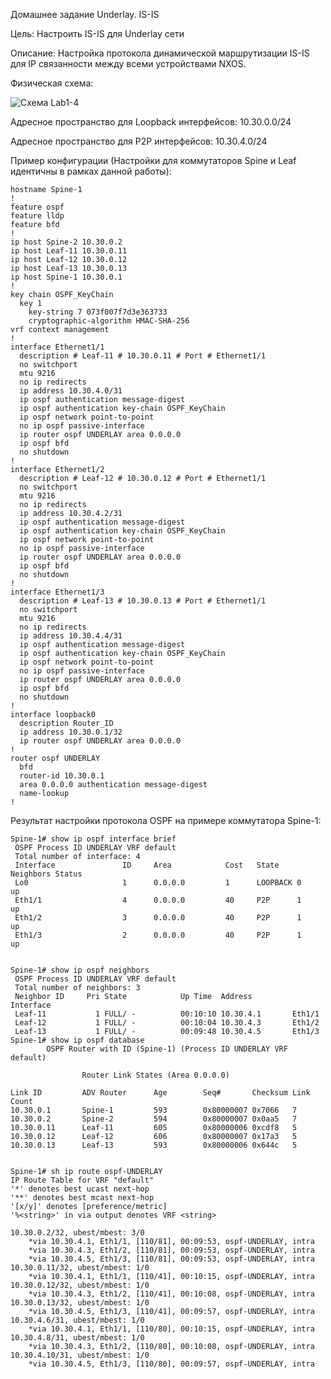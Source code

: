 Домашнее задание Underlay. IS-IS

Цель: Настроить IS-IS для Underlay сети

Описание: Настройка протокола динамической маршрутизации IS-IS для IP связанности между всеми устройствами NXOS.

Физическая схема: 

![Схема Lab1-4](https://github.com/tumanov-va/COD-Network-Design/assets/134439784/15c8eded-1473-4809-99cc-d673ce9cb9fa)

Адресное пространство для Loopback интерфейсов: 10.30.0.0/24

Адресное пространство для P2P интерфейсов: 10.30.4.0/24

Пример конфигурации (Настройки для коммутаторов Spine и Leaf идентичны в рамках данной работы):

    hostname Spine-1
    !
    feature ospf
    feature lldp
    feature bfd
    !
    ip host Spine-2 10.30.0.2
    ip host Leaf-11 10.30.0.11
    ip host Leaf-12 10.30.0.12
    ip host Leaf-13 10.30.0.13
    ip host Spine-1 10.30.0.1
    !
    key chain OSPF_KeyChain
      key 1
        key-string 7 073f007f7d3e363733
        cryptographic-algorithm HMAC-SHA-256
    vrf context management
    !
    interface Ethernet1/1
      description # Leaf-11 # 10.30.0.11 # Port # Ethernet1/1
      no switchport
      mtu 9216
      no ip redirects
      ip address 10.30.4.0/31
      ip ospf authentication message-digest
      ip ospf authentication key-chain OSPF_KeyChain
      ip ospf network point-to-point
      no ip ospf passive-interface
      ip router ospf UNDERLAY area 0.0.0.0
      ip ospf bfd
      no shutdown
    !
    interface Ethernet1/2
      description # Leaf-12 # 10.30.0.12 # Port # Ethernet1/1
      no switchport
      mtu 9216
      no ip redirects
      ip address 10.30.4.2/31
      ip ospf authentication message-digest
      ip ospf authentication key-chain OSPF_KeyChain
      ip ospf network point-to-point
      no ip ospf passive-interface
      ip router ospf UNDERLAY area 0.0.0.0
      ip ospf bfd
      no shutdown
    !
    interface Ethernet1/3
      description # Leaf-13 # 10.30.0.13 # Port # Ethernet1/1
      no switchport
      mtu 9216
      no ip redirects
      ip address 10.30.4.4/31
      ip ospf authentication message-digest
      ip ospf authentication key-chain OSPF_KeyChain
      ip ospf network point-to-point
      no ip ospf passive-interface
      ip router ospf UNDERLAY area 0.0.0.0
      ip ospf bfd
      no shutdown
    !
    interface loopback0
      description Router_ID
      ip address 10.30.0.1/32
      ip router ospf UNDERLAY area 0.0.0.0
    !
    router ospf UNDERLAY
      bfd
      router-id 10.30.0.1
      area 0.0.0.0 authentication message-digest
      name-lookup
    !


Результат настройки протокола OSPF на примере коммутатора Spine-1:

    Spine-1# show ip ospf interface brief
     OSPF Process ID UNDERLAY VRF default
     Total number of interface: 4
     Interface               ID     Area            Cost   State    Neighbors Status
     Lo0                     1      0.0.0.0         1      LOOPBACK 0         up  
     Eth1/1                  4      0.0.0.0         40     P2P      1         up  
     Eth1/2                  3      0.0.0.0         40     P2P      1         up  
     Eth1/3                  2      0.0.0.0         40     P2P      1         up  
    
    
    Spine-1# show ip ospf neighbors
     OSPF Process ID UNDERLAY VRF default
     Total number of neighbors: 3
     Neighbor ID     Pri State            Up Time  Address         Interface
     Leaf-11           1 FULL/ -          00:10:10 10.30.4.1       Eth1/1 
     Leaf-12           1 FULL/ -          00:10:04 10.30.4.3       Eth1/2 
     Leaf-13           1 FULL/ -          00:09:48 10.30.4.5       Eth1/3 
    Spine-1# show ip ospf database
            OSPF Router with ID (Spine-1) (Process ID UNDERLAY VRF default)
    
                    Router Link States (Area 0.0.0.0)
    
    Link ID         ADV Router      Age        Seq#       Checksum Link Count
    10.30.0.1       Spine-1         593        0x80000007 0x7066   7   
    10.30.0.2       Spine-2         594        0x80000007 0x0aa5   7   
    10.30.0.11      Leaf-11         605        0x80000006 0xcdf8   5   
    10.30.0.12      Leaf-12         606        0x80000007 0x17a3   5   
    10.30.0.13      Leaf-13         593        0x80000006 0x644c   5   
    
    
    Spine-1# sh ip route ospf-UNDERLAY
    IP Route Table for VRF "default"
    '*' denotes best ucast next-hop
    '**' denotes best mcast next-hop
    '[x/y]' denotes [preference/metric]
    '%<string>' in via output denotes VRF <string>
    
    10.30.0.2/32, ubest/mbest: 3/0
        *via 10.30.4.1, Eth1/1, [110/81], 00:09:53, ospf-UNDERLAY, intra
        *via 10.30.4.3, Eth1/2, [110/81], 00:09:53, ospf-UNDERLAY, intra
        *via 10.30.4.5, Eth1/3, [110/81], 00:09:53, ospf-UNDERLAY, intra
    10.30.0.11/32, ubest/mbest: 1/0
        *via 10.30.4.1, Eth1/1, [110/41], 00:10:15, ospf-UNDERLAY, intra
    10.30.0.12/32, ubest/mbest: 1/0
        *via 10.30.4.3, Eth1/2, [110/41], 00:10:08, ospf-UNDERLAY, intra
    10.30.0.13/32, ubest/mbest: 1/0
        *via 10.30.4.5, Eth1/3, [110/41], 00:09:57, ospf-UNDERLAY, intra
    10.30.4.6/31, ubest/mbest: 1/0
        *via 10.30.4.1, Eth1/1, [110/80], 00:10:15, ospf-UNDERLAY, intra
    10.30.4.8/31, ubest/mbest: 1/0
        *via 10.30.4.3, Eth1/2, [110/80], 00:10:08, ospf-UNDERLAY, intra
    10.30.4.10/31, ubest/mbest: 1/0
        *via 10.30.4.5, Eth1/3, [110/80], 00:09:57, ospf-UNDERLAY, intra

